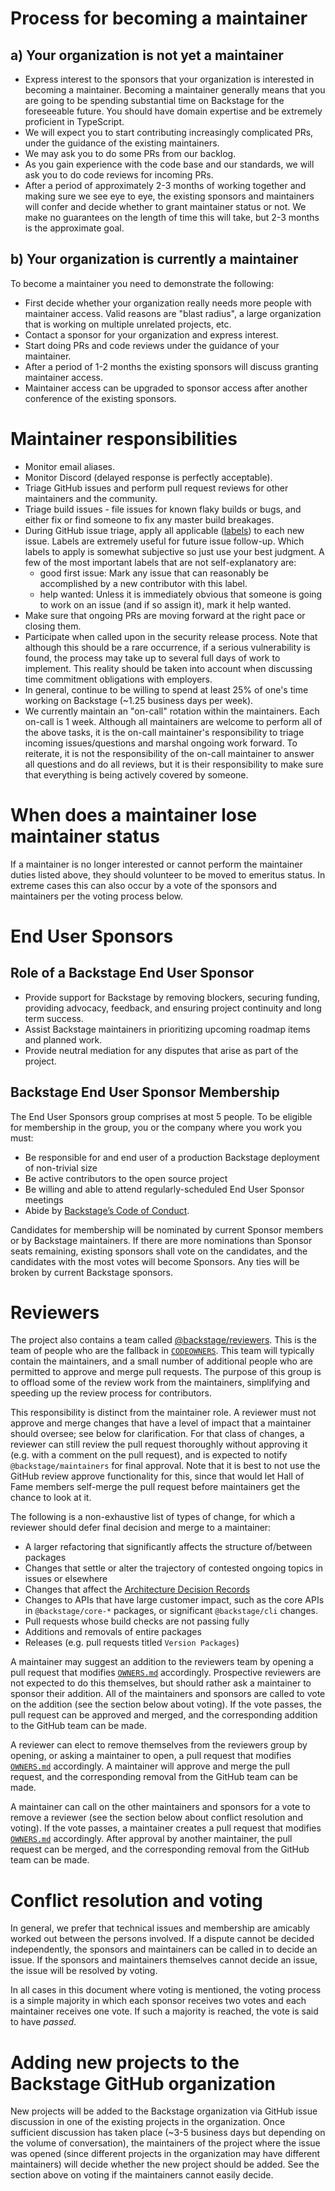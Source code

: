 # Process for becoming a maintainer

## a) Your organization is not yet a maintainer

- Express interest to the sponsors that your organization is interested in becoming a maintainer. Becoming a maintainer generally means that you are going to be spending substantial time on Backstage for the foreseeable future. You should have domain expertise and be extremely proficient in TypeScript.
- We will expect you to start contributing increasingly complicated PRs, under the guidance of the existing maintainers.
- We may ask you to do some PRs from our backlog.
- As you gain experience with the code base and our standards, we will ask you to do code reviews for incoming PRs.
- After a period of approximately 2-3 months of working together and making sure we see eye to eye, the existing sponsors and maintainers will confer and decide whether to grant maintainer status or not. We make no guarantees on the length of time this will take, but 2-3 months is the approximate goal.

## b) Your organization is currently a maintainer

To become a maintainer you need to demonstrate the following:

- First decide whether your organization really needs more people with maintainer access. Valid reasons are "blast radius", a large organization that is working on multiple unrelated projects, etc.
- Contact a sponsor for your organization and express interest.
- Start doing PRs and code reviews under the guidance of your maintainer.
- After a period of 1-2 months the existing sponsors will discuss granting maintainer access.
- Maintainer access can be upgraded to sponsor access after another conference of the existing sponsors.

# Maintainer responsibilities

- Monitor email aliases.
- Monitor Discord (delayed response is perfectly acceptable).
- Triage GitHub issues and perform pull request reviews for other maintainers and the community.
- Triage build issues - file issues for known flaky builds or bugs, and either fix or find someone to fix any master build breakages.
- During GitHub issue triage, apply all applicable ([labels](https://github.com/backstage/backstage/labels)) to each new issue. Labels are extremely useful for future issue follow-up. Which labels to apply is somewhat subjective so just use your best judgment. A few of the most important labels that are not self-explanatory are:
  - good first issue: Mark any issue that can reasonably be accomplished by a new contributor with this label.
  - help wanted: Unless it is immediately obvious that someone is going to work on an issue (and if so assign it), mark it help wanted.
- Make sure that ongoing PRs are moving forward at the right pace or closing them.
- Participate when called upon in the security release process. Note that although this should be a rare occurrence, if a serious vulnerability is found, the process may take up to several full days of work to implement. This reality should be taken into account when discussing time commitment obligations with employers.
- In general, continue to be willing to spend at least 25% of one's time working on Backstage (~1.25 business days per week).
- We currently maintain an "on-call" rotation within the maintainers. Each on-call is 1 week. Although all maintainers are welcome to perform all of the above tasks, it is the on-call maintainer's responsibility to triage incoming issues/questions and marshal ongoing work forward. To reiterate, it is not the responsibility of the on-call maintainer to answer all questions and do all reviews, but it is their responsibility to make sure that everything is being actively covered by someone.

# When does a maintainer lose maintainer status

If a maintainer is no longer interested or cannot perform the maintainer duties listed above, they should volunteer to be moved to emeritus status. In extreme cases this can also occur by a vote of the sponsors and maintainers per the voting process below.

# End User Sponsors

## Role of a Backstage End User Sponsor

- Provide support for Backstage by removing blockers, securing funding, providing advocacy, feedback, and ensuring project continuity and long term success.
- Assist Backstage maintainers in prioritizing upcoming roadmap items and planned work.
- Provide neutral mediation for any disputes that arise as part of the project.

## Backstage End User Sponsor Membership

The End User Sponsors group comprises at most 5 people. To be eligible for membership in the group, you or the company where you work you must:

- Be responsible for and end user of a production Backstage deployment of non-trivial size
- Be active contributors to the open source project
- Be willing and able to attend regularly-scheduled End User Sponsor meetings
- Abide by [Backstage’s Code of Conduct](./CODE_OF_CONDUCT.md).

Candidates for membership will be nominated by current Sponsor members or by Backstage maintainers. If there are more nominations than Sponsor seats remaining, existing sponsors shall vote on the candidates, and the candidates with the most votes will become Sponsors. Any ties will be broken by current Backstage sponsors.

# Reviewers

The project also contains a team called [@backstage/reviewers](https://github.com/orgs/backstage/teams/reviewers). This is the team of people who are the fallback in [`CODEOWNERS`](./.github/CODEOWNERS). This team will typically contain the maintainers, and a small number of additional people who are permitted to approve and merge pull requests. The purpose of this group is to offload some of the review work from the maintainers, simplifying and speeding up the review process for contributors.

This responsibility is distinct from the maintainer role. A reviewer must not approve and merge changes that have a level of impact that a maintainer should oversee; see below for clarification. For that class of changes, a reviewer can still review the pull request thoroughly without approving it (e.g. with a comment on the pull request), and is expected to notify `@backstage/maintainers` for final approval. Note that it is best to not use the GitHub review approve functionality for this, since that would let Hall of Fame members self-merge the pull request before maintainers get the chance to look at it.

The following is a non-exhaustive list of types of change, for which a reviewer should defer final decision and merge to a maintainer:

- A larger refactoring that significantly affects the structure of/between packages
- Changes that settle or alter the trajectory of contested ongoing topics in issues or elsewhere
- Changes that affect the [Architecture Decision Records](./docs/architecture-decisions)
- Changes to APIs that have large customer impact, such as the core APIs in `@backstage/core-*` packages, or significant `@backstage/cli` changes.
- Pull requests whose build checks are not passing fully
- Additions and removals of entire packages
- Releases (e.g. pull requests titled `Version Packages`)

A maintainer may suggest an addition to the reviewers team by opening a pull request that modifies [`OWNERS.md`](./OWNERS.md) accordingly. Prospective reviewers are not expected to do this themselves, but should rather ask a maintainer to sponsor their addition. All of the maintainers and sponsors are called to vote on the addition (see the section below about voting). If the vote passes, the pull request can be approved and merged, and the corresponding addition to the GitHub team can be made.

A reviewer can elect to remove themselves from the reviewers group by opening, or asking a maintainer to open, a pull request that modifies [`OWNERS.md`](./OWNERS.md) accordingly. A maintainer will approve and merge the pull request, and the corresponding removal from the GitHub team can be made.

A maintainer can call on the other maintainers and sponsors for a vote to remove a reviewer (see the section below about conflict resolution and voting). If the vote passes, a maintainer creates a pull request that modifies [`OWNERS.md`](./OWNERS.md) accordingly. After approval by another maintainer, the pull request can be merged, and the corresponding removal from the GitHub team can be made.

# Conflict resolution and voting

In general, we prefer that technical issues and membership are amicably worked out between the persons involved. If a dispute cannot be decided independently, the sponsors and maintainers can be called in to decide an issue. If the sponsors and maintainers themselves cannot decide an issue, the issue will be resolved by voting.

In all cases in this document where voting is mentioned, the voting process is a simple majority in which each sponsor receives two votes and each maintainer receives one vote. If such a majority is reached, the vote is said to have _passed_.

# Adding new projects to the Backstage GitHub organization

New projects will be added to the Backstage organization via GitHub issue discussion in one of the existing projects in the organization. Once sufficient discussion has taken place (~3-5 business days but depending on the volume of conversation), the maintainers of the project where the issue was opened (since different projects in the organization may have different maintainers) will decide whether the new project should be added. See the section above on voting if the maintainers cannot easily decide.
